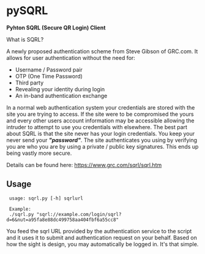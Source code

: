 pySQRL
====

**Pyhton SQRL (Secure QR Login) Client**


What is SQRL?

A newly proposed authentication scheme from Steve Gibson of GRC.com. It allows for user authentication without the need for:

* Username / Password pair
* OTP (One Time Password) 
* Third party 
* Revealing your identity during login
* An in-band authentication exchange

In a normal web authentication system your credentials are stored with the site you are trying to access. If the site were to be compromised the yours and every other users account information may be accessible allowing the intruder to attempt to use you credentials with elsewhere. The best part about SQRL is that the site never has your login credentials. You keep your never send your **_"password"_**. The site authenticates you using by verifying you are who you are by using a private / public key signatures. This ends up being vastly more secure.

Details can be found here: https://www.grc.com/sqrl/sqrl.htm


Usage
-----
     usage: sqrl.py [-h] sqrlurl
     
     Example:
     ./sqrl.py "sqrl://example.com/login/sqrl?d=6&nut=a95fa8e88dc499758aa404fbf6a55cc8"

You feed the sqrl URL provided by the authentication service to the script and it uses it to submit and authentication request on your behalf. Based on how the sight is design, you may automatically be logged in. It's that simple.
